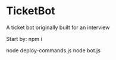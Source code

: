 # TicketBot
A ticket bot originally built for an interview

Start by:
npm i

node deploy-commands.js
node bot.js

